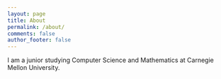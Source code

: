```yaml
---
layout: page
title: About
permalink: /about/
comments: false
author_footer: false
---
```


I am a junior studying Computer Science and Mathematics at Carnegie Mellon
University.

